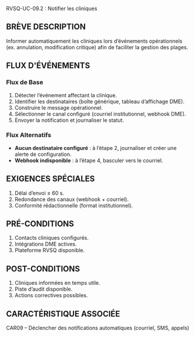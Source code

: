 RVSQ-UC-09.2 : Notifier les cliniques

## BRÈVE DESCRIPTION
Informer automatiquement les cliniques lors d’événements opérationnels (ex. annulation, modification critique) afin de faciliter la gestion des plages.

## FLUX D'ÉVÉNEMENTS

### Flux de Base
1. Détecter l’événement affectant la clinique.
2. Identifier les destinataires (boîte générique, tableau d’affichage DME).
3. Construire le message opérationnel.
4. Sélectionner le canal configuré (courriel institutionnel, webhook DME).
5. Envoyer la notification et journaliser le statut.

### Flux Alternatifs
- **Aucun destinataire configuré** : à l’étape 2, journaliser et créer une alerte de configuration.
- **Webhook indisponible** : à l’étape 4, basculer vers le courriel.

## EXIGENCES SPÉCIALES
1. Délai d’envoi ≤ 60 s.
2. Redondance des canaux (webhook + courriel).
3. Conformité rédactionnelle (format institutionnel).

## PRÉ-CONDITIONS
1. Contacts cliniques configurés.
2. Intégrations DME actives.
3. Plateforme RVSQ disponible.

## POST-CONDITIONS
1. Cliniques informées en temps utile.
2. Piste d’audit disponible.
3. Actions correctives possibles.

## CARACTÉRISTIQUE ASSOCIÉE
CAR09 – Déclencher des notifications automatiques (courriel, SMS, appels)
